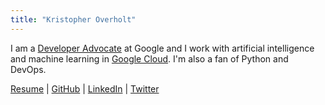```yaml
---
title: "Kristopher Overholt"
---
```


I am a
[Developer Advocate](https://cloud.google.com/developers/advocates/kristopher-overholt)
at Google and I work with artificial intelligence and machine learning in
[Google Cloud](https://cloud.google.com/). I'm also a fan of Python and DevOps.

[Resume](Overholt-Resume.pdf) |
[GitHub](https://github.com/koverholt) |
[LinkedIn](http://www.linkedin.com/in/koverholt) |
[Twitter](http://www.twitter.com/koverholt)
